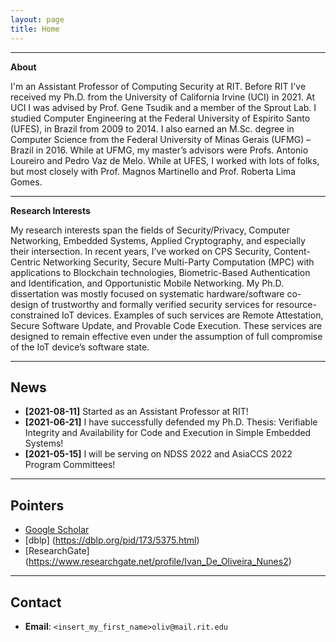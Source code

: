 ```yaml
---
layout: page
title: Home
---
```


___


**About**

I'm an Assistant Professor of Computing Security at RIT.
Before RIT I've received my Ph.D. from the University of California Irvine (UCI) in 2021.
At UCI I was advised by Prof. Gene Tsudik and a member of the Sprout Lab.
I studied Computer Engineering at the Federal University of Espirito Santo (UFES), in Brazil from 2009 to 2014.
I also earned an M.Sc. degree in Computer Science from the Federal University of Minas Gerais (UFMG) – Brazil in 2016.
While at UFMG, my master’s advisors were Profs. Antonio Loureiro  and Pedro Vaz de Melo.
While at UFES, I worked with lots of folks, but most closely with Prof. Magnos Martinello and Prof. Roberta Lima Gomes.

___

**Research Interests**

My research interests span the fields of Security/Privacy, Computer Networking, Embedded Systems, Applied Cryptography, and especially their intersection.
In recent years, I’ve worked on CPS Security, Content-Centric Networking Security, Secure Multi-Party Computation (MPC) with applications to Blockchain technologies, Biometric-Based Authentication and Identification, and Opportunistic Mobile Networking.
My Ph.D. dissertation was mostly focused on systematic hardware/software co-design of trustworthy and formally verified security services for resource-constrained IoT devices. Examples of such services are Remote Attestation, Secure Software Update, and Provable Code Execution.
These services are designed to remain effective even under the assumption of full compromise of the IoT device’s software state.
___


## News

+ **[2021-08-11]** Started as an Assistant Professor at RIT!
+ **[2021-06-21]** I have successfully defended my Ph.D. Thesis: Verifiable Integrity and Availability for Code and Execution in Simple Embedded Systems!
+ **[2021-05-15]** I will be serving on NDSS 2022 and AsiaCCS 2022 Program Committees!

___


## Pointers

+ [Google Scholar](https://scholar.google.com/citations?user=2ITEX20AAAAJ&hl=en&oi=ao)
+ [dblp] (https://dblp.org/pid/173/5375.html)
+ [ResearchGate] (https://www.researchgate.net/profile/Ivan_De_Oliveira_Nunes2)

___

## Contact
+ **Email**: `<insert_my_first_name>oliv@mail.rit.edu`

